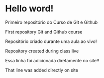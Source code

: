 # Hello word!
 Primeiro repositório do Curso de Git e Github
 
 First repository Git and Github course

 Repositório criado durante uma aula ao vivo!

 Repository created during class live

 Essa linha foi adicionada diretamente no site!!
 
 That line was added directly on site